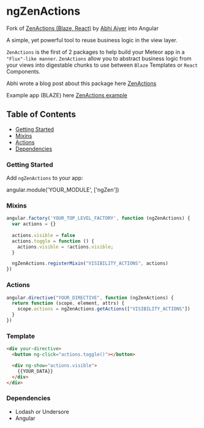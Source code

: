 # ngZenActions

Fork of [ZenActions (Blaze, React)](https://github.com/abhiaiyer91/ZenActions) by [Abhi Aiyer](https://github.com/abhiaiyer91) into Angular

A simple, yet powerful tool to reuse business logic in the view layer.

`ZenActions` is the first of 2 packages to help build your Meteor app in a `"Flux"-like manner`. `ZenActions` allow you to
abstract business logic from your views into digestable chunks to use between `Blaze` Templates or `React` Components.

Abhi wrote a blog post about this package here [ZenActions](https://medium.com/@abhiaiyer/zenactions-972e5c61c30c#.h55t6cxye)

Example app (BLAZE) here [ZenActions example](https://github.com/abhiaiyer91/ZenScope-Blaze)

## Table of Contents

* [Getting Started](#getting-started)
* [Mixins](#mixins)
* [Actions](#actions)
* [Dependencies](#dependencies)

### Getting Started

Add `ngZenActions` to your app:

angular.module('YOUR_MODULE', ['ngZen'])

### Mixins

```js
angular.factory('YOUR_TOP_LEVEL_FACTORY', function (ngZenActions) {
  var actions = {}
  
  actions.visible = false
  actions.toggle = function () {
    actions.visible = !actions.visible;
  } 

  ngZenActions.registerMixin("VISIBILITY_ACTIONS", actions)
})
```

### Actions

```js
angular.directive("YOUR_DIRECTIVE", function (ngZenActions) {
  return function (scope, element, attrs) {
    scope.actions = ngZenActions.getActions(["VISIBILITY_ACTIONS"])
  }
})
```

### Template

```html
<div your-directive>
  <button ng-click="actions.toggle()"></button>

  <div ng-show="actions.visible">
    {{YOUR_DATA}}
  </div>
</div>
```

### Dependencies

- Lodash or Undersore
- Angular

